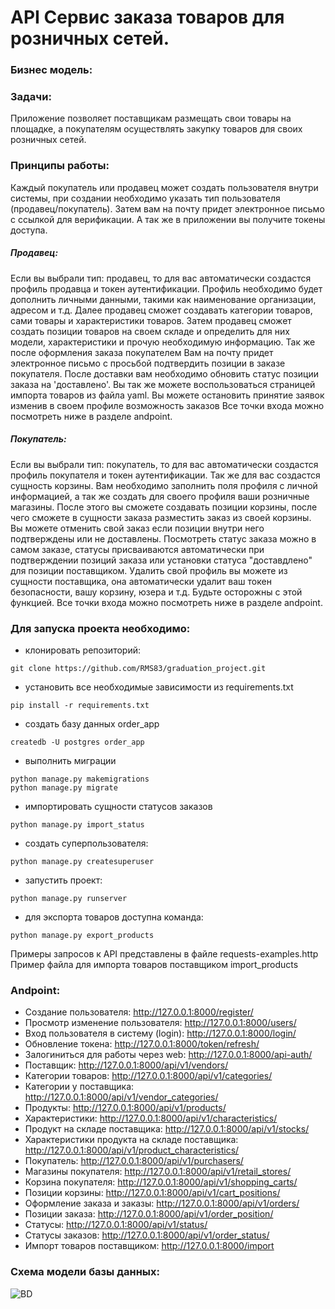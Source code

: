 # API Сервис заказа товаров для розничных сетей.
### Бизнес модель:
### Задачи:
Приложение позволяет поставщикам размещать свои товары на площадке, а покупателям
осуществлять закупку товаров для своих розничных сетей.
### Принципы работы:
Каждый покупатель или продавец может создать пользователя внутри системы, при 
создании необходимо указать тип пользователя (продавец/покупатель).
Затем вам на почту придет электронное письмо с ссылкой для верификации.
А так же в приложении вы получите токены доступа.
##### Продавец:
Если вы выбрали тип: продавец, то для вас автоматически создастся профиль продавца и токен аутентификации.
Профиль необходимо будет дополнить личными данными, такими как наименование организации, адресом и т.д.
Далее продавец сможет создавать категории товаров, сами товары и характеристики товаров.
Затем продавец сможет создать позиции товаров на своем складе и определить для них модели,
характеристики и прочую необходимую информацию.
Так же после оформления заказа покупателем Вам на почту придет электронное письмо с просьбой
подтвердить позиции в заказе покупателя. После доставки вам необходимо обновить статус позиции заказа на 'доставлено'.
Вы так же можете воспользоваться страницей импорта товаров из файла yaml.
Вы можете остановить принятие заявок изменив в своем профиле возможность заказов
Все точки входа можно посмотреть ниже в разделе andpoint.

##### Покупатель:
Если вы выбрали тип: покупатель, то для вас автоматически создастся профиль покупателя и токен аутентификации.
Так же для вас создастся сущность корзины. 
Вам необходимо заполнить поля профиля с личной информацией, а так же создать для своего профиля ваши 
розничные магазины.
После этого вы сможете создавать позиции корзины, после чего сможете в сущности заказа 
разместить заказ из своей корзины.
Вы можете отменить свой заказ если позиции внутри него подтверждены или не доставлены.
Посмотреть статус заказа можно в самом заказе, статусы присваиваются автоматически при подтверждении
позиций заказа или установки статуса "доставдлено" для позиции поставщиком.
Удалить свой профиль вы можете из сущности поставщика, она автоматически удалит ваш токен
безопасности, вашу корзину, юзера и т.д. Будьте осторожны с этой функцией.
Все точки входа можно посмотреть ниже в разделе andpoint.

### Для запуска проекта необходимо:

- клонировать репозиторий:
```
git clone https://github.com/RMS83/graduation_project.git
```
- установить все необходимые зависимости из requirements.txt
```
pip install -r requirements.txt
```
- создать базу данных order_app
```
createdb -U postgres order_app
```
- выполнить миграции
```
python manage.py makemigrations
python manage.py migrate
```
- импортировать сущности статусов заказов
```
python manage.py import_status
```
- создать суперпользователя:
```
python manage.py createsuperuser
```
- запустить проект:
```
python manage.py runserver
```

- для экспорта товаров доступна команда:
```
python manage.py export_products
```

Примеры запросов к API представлены в файле requests-examples.http
Пример файла для импорта товаров поставщиком import_products

### Andpoint:
- Создание пользователя: http://127.0.0.1:8000/register/
- Просмотр изменение пользователя: http://127.0.0.1:8000/users/
- Вход пользователя в систему (login): http://127.0.0.1:8000/login/
- Обновление токена: http://127.0.0.1:8000/token/refresh/
- Залогиниться для работы через web: http://127.0.0.1:8000/api-auth/
- Поставщик: http://127.0.0.1:8000/api/v1/vendors/
- Категории товаров: http://127.0.0.1:8000/api/v1/categories/
- Категории у поставщика: http://127.0.0.1:8000/api/v1/vendor_categories/
- Продукты: http://127.0.0.1:8000/api/v1/products/
- Характеристики: http://127.0.0.1:8000/api/v1/characteristics/
- Продукт на складе поставщика: http://127.0.0.1:8000/api/v1/stocks/
- Характеристики продукта на складе поставщика: http://127.0.0.1:8000/api/v1/product_characteristics/
- Покупатель: http://127.0.0.1:8000/api/v1/purchasers/
- Магазины покупателя: http://127.0.0.1:8000/api/v1/retail_stores/
- Корзина покупателя: http://127.0.0.1:8000/api/v1/shopping_carts/
- Позиции корзины: http://127.0.0.1:8000/api/v1/cart_positions/
- Оформление заказа и заказы: http://127.0.0.1:8000/api/v1/orders/
- Позиции заказа: http://127.0.0.1:8000/api/v1/order_position/
- Статусы: http://127.0.0.1:8000/api/v1/status/
- Статусы заказов: http://127.0.0.1:8000/api/v1/order_status/
- Импорт товаров поставщиком: http://127.0.0.1:8000/import

### Схема модели базы данных:
![BD](Ordering_API_v.2.drawio.png)